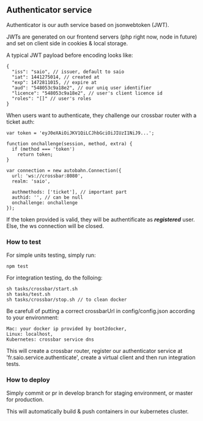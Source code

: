 ## Authenticator service

Authenticator is our auth service based on jsonwebtoken (JWT).

JWTs are generated on our frontend servers (php right now, node in future) and set on client side in cookies & local storage.

A typical JWT payload before encoding looks like:
```
{
  "iss": "saio", // issuer, default to saio
  "iat": 1441275014, // created at
  "exp": 1472811015, // expire at
  "aud": "548053c9a18e2", // our uniq user identifier
  "licence": "548053c9a18e2", // user's client licence id
  "roles": "[]" // user's roles
}
```

When users want to authenticate, they challenge our crossbar router with a ticket auth:

```
var token = 'eyJ0eXAiOiJKV1QiLCJhbGciOiJIUzI1NiJ9...';

function onchallenge(session, method, extra) {
  if (method === 'token')
    return token;
}

var connection = new autobahn.Connection({
  url: 'ws://crossbar:8080',
  realm: 'saio',

  authmethods: ['ticket'], // important part
  authid: '', // can be null
  onchallenge: onchallenge
});
```
If the token provided is valid, they will be authentificate as ***registered*** user. Else, the ws connection will be closed.

### How to test
For simple units testing, simply run:
```
npm test
```

For integration testing, do the folloing:
```
sh tasks/crossbar/start.sh
sh tasks/test.sh
sh tasks/crossbar/stop.sh // to clean docker
```

Be carefull of putting a correct crossbarUrl in config/config.json according to your environment:
```
Mac: your docker ip provided by boot2docker,
Linux: localhost,
Kubernetes: crossbar service dns
```

This will create a crossbar router, register our authenticator service at 'fr.saio.service.authenticate', create a virtual client and then run integration tests.

### How to deploy
Simply commit or pr in develop branch for staging environment, or master for production.

This will automatically build & push containers in our kubernetes cluster.
